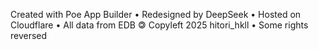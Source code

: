 Created with Poe App Builder • Redesigned by DeepSeek • Hosted on Cloudflare • All data from EDB
🄯 Copyleft 2025 hitori_hkll • Some rights reversed
